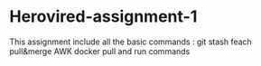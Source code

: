 # Herovired-assignment-1
This assignment include all the basic commands :
    git stash
    feach
    pull&merge
    AWK
    docker pull and run commands
